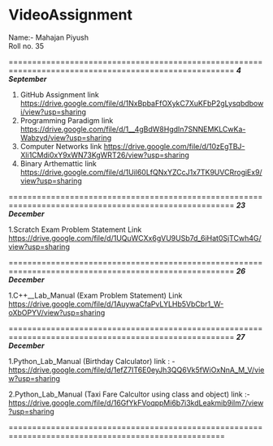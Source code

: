 # VideoAssignment 

Name:- Mahajan Piyush  
Roll no. 35 

======================================================================================================
___4 September___

1. GitHub Assignment    link https://drive.google.com/file/d/1NxBpbaFfOXykC7XuKFbP2gLysqbdbowi/view?usp=sharing
2. Programming Paradigm    link https://drive.google.com/file/d/1__4gBdW8HgdIn7SNNEMKLCwKa-Wabzyd/view?usp=sharing
3. Computer Networks      link https://drive.google.com/file/d/10zEgTBJ-Xli1CMdi0xY9xWN73KgWRT26/view?usp=sharing
4. Binary Arthemattic     link https://drive.google.com/file/d/1Uil60LfQNxYZCcJ1x7TK9UVCRrogiEx9/view?usp=sharing

======================================================================================================
___23 December___

1.Scratch Exam Problem Statement  Link https://drive.google.com/file/d/1UQuWCXx6gVU9USb7d_6iHat0SjTCwh4G/view?usp=sharing

======================================================================================================
___26 December___

1.C++__Lab_Manual (Exam Problem Statement) Link https://drive.google.com/file/d/1AuywaCfaPvLYLHb5VbCbr1_W-oXbOPYV/view?usp=sharing 

======================================================================================================
___27 December___

1.Python_Lab_Manual (Birthday Calculator) link : -https://drive.google.com/file/d/1efZ7IT6E0eyJh3QQ6Vk5fWiOxNnA_M_V/view?usp=sharing 

2.Python_Lab_Manual (Taxi Fare Calcultor using class and object) link :- https://drive.google.com/file/d/16GfYkFVoqppMi6b7i3kdLeakmib9ilm7/view?usp=sharing

====================================================================================================



